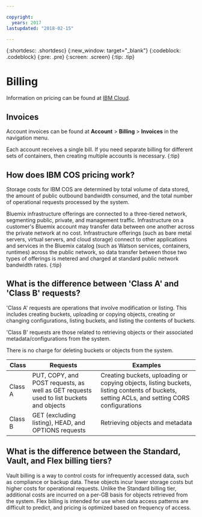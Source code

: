 ```yaml
---

copyright:
  years: 2017
lastupdated: "2018-02-15"

---
```

{:shortdesc: .shortdesc}
{:new_window: target="_blank"}
{:codeblock: .codeblock}
{:pre: .pre}
{:screen: .screen}
{:tip: .tip}


# Billing

Information on pricing can be found at [IBM Cloud](https://www.ibm.com/cloud-computing/bluemix/pricing-object-storage#s3api).

## Invoices
Account invoices can be found at **Account** > **Billing** > **Invoices** in the navigation menu.

Each account receives a single bill. If you need separate billing for different sets of containers, then creating multiple accounts is necessary.
{:tip}

## How does IBM COS pricing work?

Storage costs for IBM COS are determined by total volume of data stored, the amount of public outbound bandwidth consumed, and the total number of operational requests processed by the system.

Bluemix infrastructure offerings are connected to a three-tiered network, segmenting public, private, and management traffic. Infrastructure on a customer's Bluemix account may transfer data between one another across the private network at no cost. Infrastructure offerings (such as bare metal servers, virtual servers, and cloud storage) connect to other applications and services in the Bluemix catalog (such as Watson services, containers, runtimes) across the public network, so data transfer between those two types of offerings is  metered and charged at standard public network bandwidth rates.
{:tip}

## What is the difference between 'Class A' and 'Class B' requests?

'Class A' requests are operations that involve modification or listing.  This includes creating buckets, uploading or copying objects, creating or changing configurations, listing buckets, and listing the contents of buckets.

'Class B' requests are those related to retrieving objects or their associated metadata/configurations from the system.

There is no charge for deleting buckets or objects from the system.

| Class | Requests | Examples |
|--- |--- |--- |
| Class A | PUT, COPY, and POST requests, as well as GET requests used to list buckets and objects | Creating buckets, uploading or copying objects, listing buckets, listing contents of buckets, setting ACLs, and setting CORS configurations |
| Class B | GET (excluding listing), HEAD, and OPTIONS requests | Retrieving objects and metadata |

## What is the difference between the Standard, Vault, and Flex billing tiers?

Vault billing is a way to control costs for infrequently accessed data, such as compliance or backup data. These objects incur lower storage costs but higher costs for operational requests. Unlike the Standard billing tier, additional costs are incurred on a per-GB basis for objects retrieved from the system.  Flex billing is intended for use when data access patterns are difficult to predict, and pricing is optimized based on frequency of access.
